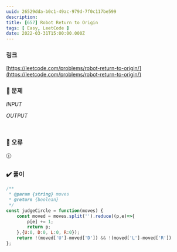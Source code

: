 ```yaml
---
uuid: 26529dda-b0c1-49ac-979d-7f0c117be599
description: 
title: [657] Robot Return to Origin
tags: [ Easy, LeetCode ]
date: 2022-03-31T15:00:00.000Z
---
```








### 링크

[https://leetcode.com/problems/robot-return-to-origin/](https://leetcode.com/problems/robot-return-to-origin/)

### 📝 문제

*INPUT*

*OUTPUT*

```jsx

```

```jsx

```

### 🚨 오류

<aside>
🕧

</aside>

### ✔️ 풀이

```jsx
/**
 * @param {string} moves
 * @return {boolean}
 */
const judgeCircle = function(moves) {
    const moved = moves.split('').reduce((p,e)=>{
        p[e] += 1;
        return p;
    },{U:0, D:0, L:0, R:0});
    return !(moved['U']-moved['D']) && !(moved['L']-moved['R'])
};
```